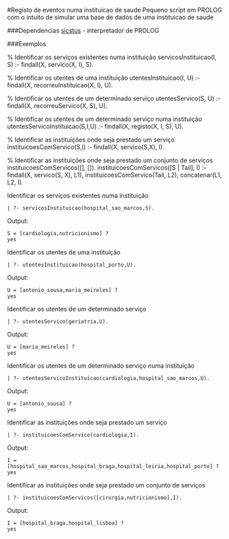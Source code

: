 #Registo de eventos numa instituicao de saude
Pequeno script em PROLOG com o intuito de simular uma base de dados de uma instituicao de saude

###Dependencias
    [sicstus](https://sicstus.sics.se) - interpretador de PROLOG
    
###Exemplos

% Identificar os serviços existentes numa instituição
servicosInstituicao(I, S) :- findall(X, servico(X, I), S).

% Identificar os utentes de uma instituição
utentesInstituicao(I, U) :- findall(X, recorreuInstituicao(X, I), U).

% Identificar os utentes de um determinado serviço
utentesServico(S, U) :- findall(X, recorreuServico(X, S), U).

% Identificar os utentes de um determinado serviço numa instituição
utentesServicoInstituicao(S,I,U) :- findall(X, registo(X, I, S), U).

% Identificar as instituições onde seja prestado um serviço
instituicoesComServico(S,I) :- findall(X, servico(S,X), I).

% Identificar as instituições onde seja prestado um conjunto de serviços
instituicoesComServicos([], []).
instituicoesComServicos([S | Tail], I) :- findall(X, servico(S, X), L1), instituicoesComServico(Tail, L2), concatenar(L1, L2, I).


Identificar os serviços existentes numa instituição

    | ?- servicosInstituicao(hospital_sao_marcos,S).
Output:

    S = [cardiologia,nutricionismo] ? 
    yes

Identificar os utentes de uma instituição

    | ?- utentesInstituicao(hospital_porto,U).
Output:

    U = [antonio_sousa,maria_meireles] ? 
    yes

Identificar os utentes de um determinado serviço

    | ?- utentesServico(geriatria,U).
Output:

    U = [maria_meireles] ? 
    yes

Identificar os utentes de um determinado serviço numa instituição

    | ?- utentesServicoInstituicao(cardiologia,hospital_sao_marcos,U).
Output:

    U = [antonio_sousa] ?  
    yes

Identificar as instituições onde seja prestado um serviço

    | ?- instituicoesComServico(cardiologia,I).
Output:

    I = [hospital_sao_marcos,hospital_braga,hospital_leiria,hospital_porto] ?
    yes

Identificar as instituições onde seja prestado um conjunto de serviços

    | ?- instituicoesComServicos([cirurgia,nutricionismo],I).
Output:

    I = [hospital_braga,hospital_lisboa] ? 
    yes
